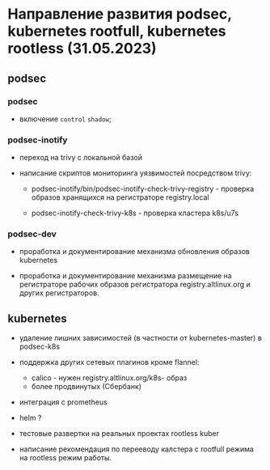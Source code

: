 # Направление развития podsec, kubernetes rootfull, kubernetes rootless (31.05.2023)

## podsec

### podsec

- включение `control` `shadow`;

### podsec-inotify

- переход на trivy с локальной базой

- написание скриптов мониторинга уязвимостей посредством trivy:

  * podsec-inotify/bin/podsec-inotify-check-trivy-registry - проверка образов хранящихся на регистраторе registry.local

  * podsec-inotify-check-trivy-k8s - проверка кластера k8s/u7s

### podsec-dev

- проработка и документирование механизма обновления образов kubernetes

- проработка и документирование механизма размещение на регистраторе рабочих образов регистратора registry.altlinux.org и других регистраторов.


## kubernetes

- удаление лишних зависимостей (в частности от kubernetes-master) в podsec-k8s

- поддержка других сетевых плагинов кроме flannel:
  * calico - нужен registry.altlinux.org/k8s- образ
  * более продвинутых (Сбербанк)

- интеграция с prometheus

- helm ?

- тестовые развертки на реальных проектах rootless kuber

- написание рекомендация по перееводу калстера с rootfull режима на rootless режим работы.

